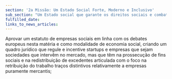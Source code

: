 ```yaml
---
section: '2a Missão: Um Estado Social Forte, Moderno e Inclusivo'
sub_section: "Um Estado social que garante os direitos sociais e combate a pobreza com uma segurança social pública equitativa e sustentável"
fulfilled_date:
links_to_news_articles:
---
```


Aprovar um estatuto de empresas sociais em linha com os debates europeus nesta matéria e como modalidade de economia social, criando um quadro jurídico que regule e incentive startups e empresas que sejam sociedades que intervêm no mercado, mas que têm na prossecução de fins sociais e na redistribuição de excedentes articulada com o foco na retribuição do trabalho traços distintivos relativamente a empresas puramente mercantis;